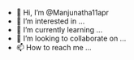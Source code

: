- 👋 Hi, I’m @Manjunatha11apr
- 👀 I’m interested in ...
- 🌱 I’m currently learning ...
- 💞️ I’m looking to collaborate on ...
- 📫 How to reach me ...

<!---
Manjunatha11apr/Manjunatha11apr is a ✨ special ✨ repository because its `README.md` (this file) appears on your GitHub profile.
You can click the Preview link to take a look at your changes.
--->
